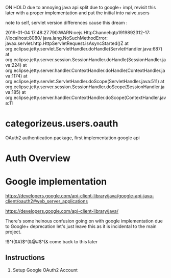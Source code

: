 ON HOLD due to annoying java api split due to google+ impl, revisit this later with a proper implementation and put the initial into naive.users

note to self, servlet version differences cause this dream :


2019-01-04 17:48:27.790:WARN:oejs.HttpChannel:qtp1919892312-17: //localhost:8080/
java.lang.NoSuchMethodError: javax.servlet.http.HttpServletRequest.isAsyncStarted()Z
	at org.eclipse.jetty.servlet.ServletHandler.doHandle(ServletHandler.java:687)
	at org.eclipse.jetty.server.session.SessionHandler.doHandle(SessionHandler.java:224)
	at org.eclipse.jetty.server.handler.ContextHandler.doHandle(ContextHandler.java:1174)
	at org.eclipse.jetty.servlet.ServletHandler.doScope(ServletHandler.java:511)
	at org.eclipse.jetty.server.session.SessionHandler.doScope(SessionHandler.java:185)
	at org.eclipse.jetty.server.handler.ContextHandler.doScope(ContextHandler.java:11


# categorizeus.users.oauth
OAuth2 authentication package, first implementation google api

# Auth Overview

# Google implementation

https://developers.google.com/api-client-library/java/google-api-java-client/oauth2#web_server_applications

https://developers.google.com/api-client-library/java/

There's some heinous confusion going on with google implementation due to Google+ deprecation let's just leave this as it is incidental to the main project.

!$^)(&#)$^(&@#$^(& come back to this later

## Instructions

  1. Setup Google OAuth2 Account
